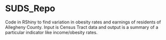 # SUDS_Repo
Code in RShiny to find variation in obesity rates and earnings of residents of Allegheny County. Input is Census Tract data and output is a summary of a particular indicator like income/obesity rates.
